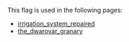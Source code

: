 This flag is used in the following pages:
 - [irrigation_system_repaired](../events/irrigation_system_repaired.md)
 - [the_dwarovar_granary](../events/the_dwarovar_granary.md)
